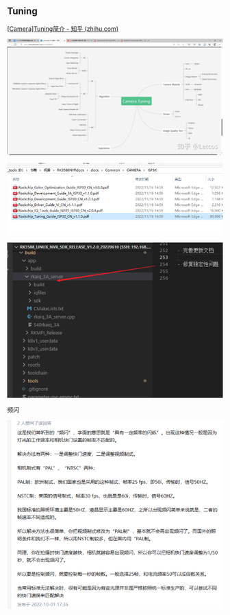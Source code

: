 ## Tuning

[[Camera\]Tuning简介 - 知乎 (zhihu.com)](https://zhuanlan.zhihu.com/p/107264620)

![image-20230616155657871](image/tuning.assets/image-20230616155657871.png)

![image-20230616155209557](image/tuning.assets/image-20230616155209557.png)

![image-20230616155150664](image/tuning.assets/image-20230616155150664.png)



频闪

![image-20230616155128302](image/tuning.assets/image-20230616155128302.png)
